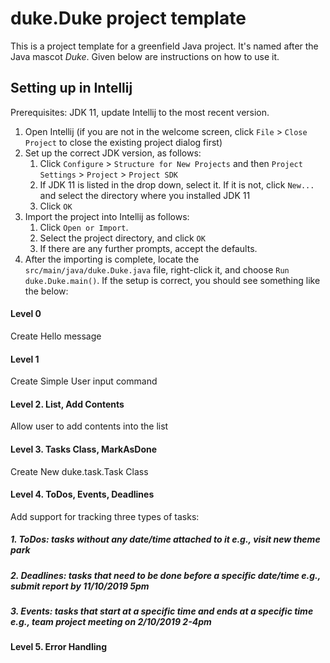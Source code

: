 # duke.Duke project template

This is a project template for a greenfield Java project. It's named after the Java mascot _Duke_. Given below are instructions on how to use it.

## Setting up in Intellij

Prerequisites: JDK 11, update Intellij to the most recent version.

1. Open Intellij (if you are not in the welcome screen, click `File` > `Close Project` to close the existing project dialog first)
1. Set up the correct JDK version, as follows:
   1. Click `Configure` > `Structure for New Projects` and then `Project Settings` > `Project` > `Project SDK`
   1. If JDK 11 is listed in the drop down, select it. If it is not, click `New...` and select the directory where you installed JDK 11
   1. Click `OK`
1. Import the project into Intellij as follows:
   1. Click `Open or Import`.
   1. Select the project directory, and click `OK`
   1. If there are any further prompts, accept the defaults.
1. After the importing is complete, locate the `src/main/java/duke.Duke.java` file, right-click it, and choose `Run duke.Duke.main()`. If the setup is correct, you should see something like the below:



#### Level 0 
Create Hello message

#### Level 1 
Create Simple User input command

#### Level 2. List, Add Contents 
Allow user to add contents into the list

#### Level 3. Tasks Class, MarkAsDone
Create New duke.task.Task Class

#### Level 4. ToDos, Events, Deadlines
Add support for tracking three types of tasks:

##### 1. ToDos: tasks without any date/time attached to it e.g., visit new theme park
##### 2. Deadlines: tasks that need to be done before a specific date/time e.g., submit report by 11/10/2019 5pm
##### 3. Events: tasks that start at a specific time and ends at a specific time e.g., team project meeting on 2/10/2019 2-4pm

#### Level 5. Error Handling
